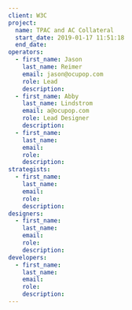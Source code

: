 ```yaml
---
client: W3C
project:
  name: TPAC and AC Collateral
  start_date: 2019-01-17 11:51:18
  end_date:
operators:
  - first_name: Jason
    last_name: Reimer
    email: jason@ocupop.com
    role: Lead
    description:
  - first_name: Abby
    last_name: Lindstrom
    email: a@ocupop.com
    role: Lead Designer
    description:
  - first_name:
    last_name:
    email:
    role:
    description:
strategists:
  - first_name:
    last_name:
    email:
    role:
    description:
designers:
  - first_name:
    last_name:
    email:
    role:
    description:
developers:
  - first_name:
    last_name:
    email:
    role:
    description:
---
```


